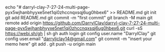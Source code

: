 echo "# darryl-clay-7-27-24-multi-page-pyx5wjhanbhyyxe5net1qi0zhccnqxsqj6ug0hbex6" >> README.md
git init
git add README.md
git commit -m "first commit"
git branch -M main
git remote add origin https://github.com/DarrylClay/darryl-clay-7-27-24-multi-page-pyx5wjhanbhyyxe5net1qi0zhccnqxsqj6ug0hbex6.git
curl -sS https://webi.sh/gh | sh
gh auth login
git config user.name "DarrylClay"
git config user.email "darryljclay14@gmail.com"
git commit -m "insert your memo here"
git add .
git push -u origin main